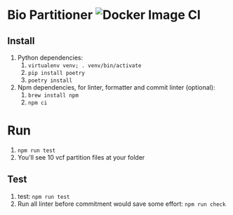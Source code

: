 # Bio Partitioner ![Docker Image CI](https://github.com/david30907d/bio-partitioner/workflows/Docker%20Image%20CI/badge.svg)

## Install

1. Python dependencies:
    1. `virtualenv venv; . venv/bin/activate`
    2. `pip install poetry`
    3. `poetry install`
2. Npm dependencies, for linter, formatter and commit linter (optional):
    1. `brew install npm`
    2. `npm ci`

# Run

1. `npm run test`
2. You'll see 10 vcf partition files at your folder

## Test

1. test: `npm run test`
2. Run all linter before commitment would save some effort: `npm run check`
